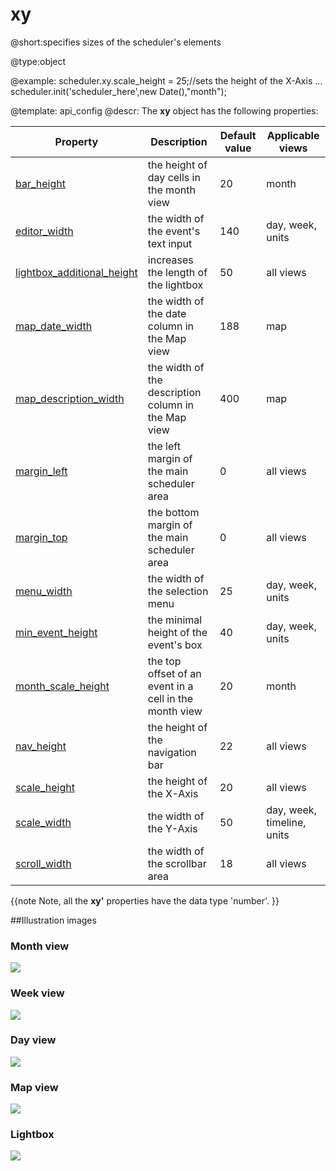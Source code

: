 xy
=============
@short:specifies sizes of the scheduler's elements
	

@type:object	

@example:
scheduler.xy.scale_height = 25;//sets the height of the X-Axis
...
scheduler.init('scheduler_here',new Date(),"month");

@template:	api_config
@descr:
The **xy** object has the following properties:

<table class="list" cellspacing="0" cellpadding="5" border="0">
	<thead>
	<tr>
		<th>
			Property
		</th>
		<th>
			Description
		</th>
		<th>
			Default value
		</th>
		<th>
			Applicable views
		</th>
	</tr>
	</thead>
	<tbody>
	<tr>
		<td><a href="#month">bar_height</a></td>
		<td>the height of day cells in the month view</td>
		<td>20</td>
		<td>month</td>
	</tr>
	<tr>
		<td><a href="#week">editor_width</a></td>
		<td>the width of the event's text input</td>
		<td>140</td>
		<td>day, week, units</td>
	</tr>
	<tr>
		<td><a href="#lightbox">lightbox_additional_height</a></td>
		<td>increases the length of the lightbox</td>
		<td>50</td>
		<td>all views</td>
	</tr>
	<tr>
		<td><a href="#map">map_date_width</a></td>
		<td>the width of the date column in the Map view</td>
		<td>188</td>
		<td>map</td>
	</tr>
	<tr>
		<td><a href="#map">map_description_width</a></td>
		<td>the width of the description column in the Map view</td>
		<td>400</td>
		<td>map</td>
	</tr>
	<tr>
		<td><a href="#month">margin_left</a></td>
		<td>the left margin of the main scheduler area</td>
		<td>0</td>
		<td>all views</td>
	</tr>
	<tr>
		<td><a href="#month">margin_top</a></td>
		<td>the bottom margin of the main scheduler area</td>
		<td>0</td>
		<td>all views</td>
	</tr>
	<tr>
		<td><a href="#week">menu_width</a></td>
		<td>the width of the selection menu</td>
		<td>25</td>
		<td>day, week, units</td>
	</tr>
	<tr>
		<td><a href="#week">min_event_height</a></td>
		<td>the minimal height of the event's box</td>
		<td>40</td>
		<td>day, week, units</td>
	</tr>
	<tr>
		<td><a href="#month">month_scale_height</a></td>
		<td>the top offset of an event in a cell in the month view</td>
		<td>20</td>
		<td>month</td>
	</tr>
	<tr>
		<td><a href="#day">nav_height</a></td>
		<td>the height of the navigation bar</td>
		<td>22</td>
		<td>all views</td>
	</tr>
	<tr>
		<td><a href="#day">scale_height</a></td>
		<td>the height of the X-Axis</td>
		<td>20</td>
		<td>all views</td>
	</tr>
	<tr>
		<td><a href="#day">scale_width</a></td>
		<td>the width of the Y-Axis</td>
		<td>50</td>
		<td>day, week, timeline, units</td>
	</tr>
	<tr>
		<td><a href="#day">scroll_width</a></td>
		<td>the width of the scrollbar area</td>
		<td>18</td>
		<td>all views</td>
	</tr>
	</tbody>
</table>


{{note
Note, all the **xy'** properties have the data type 'number'.
}}

##Illustration images

<h3 id="month">Month view</h3> 
<img src="api/month_xy_property.png"/>


<h3 id="week">Week view</h3> 
<img src="api/week_xy_property.png"/>


<h3 id="day">Day view</h3> 
<img src="api/day_xy_property.png"/>


<h3 id="map">Map view</h3> 
<img src="api/map_xy_property.png"/>


<h3 id="lightbox">Lightbox</h3> 
<img src="api/lightbox_xy_property.png"/>